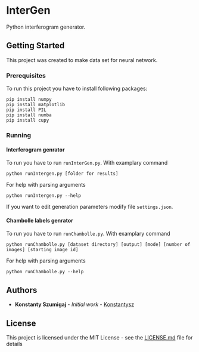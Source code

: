 # InterGen

Python interferogram generator.

## Getting Started

This project was created to make data set for neural network.

### Prerequisites

To run this project you have to install following packages:

```
pip install numpy
pip install matplotlib
pip install PIL
pip install numba
pip install cupy
```

### Running
#### Interferogram genrator

To run you have to run `runInterGen.py`. With examplary command

```
python runIntergen.py [folder for results]
```

For help with parsing arguments
```
python runIntergen.py --help
```

If you want to edit generation parameters modify file `settings.json`.

#### Chambolle labels genrator

To run you have to run `runChambolle.py`. With examplary command

```
python runChambolle.py [dataset directory] [output] [mode] [number of images] [starting image id]
```

For help with parsing arguments
```
python runChambolle.py --help
```

## Authors

* **Konstanty Szumigaj** - *Initial work* - [Konstantysz](https://github.com/Konstantysz)

## License

This project is licensed under the MIT License - see the [LICENSE.md](LICENSE.md) file for details
